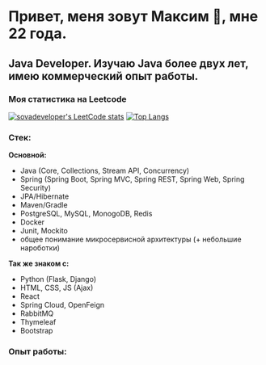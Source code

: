 # Привет, меня зовут Максим 👋, мне 22 года. 

## **Java Developer.** Изучаю Java более двух лет, имею коммерческий опыт работы.

### Моя статистика на Leetcode
[![sovadeveloper's LeetCode stats](https://leetcode-stats-six.vercel.app/?username=sovadeveloper&theme=dark)](https://github.com/KnlnKS/leetcode-stats)                 [![Top Langs](https://github-readme-stats.vercel.app/api/top-langs/?username=sovadeveloper&layout=compact)](https://github.com/anuraghazra/github-readme-stats)

### Стек: 


**Основной:**
- Java (Core, Collections, Stream API, Concurrency)
- Spring (Spring Boot, Spring MVC, Spring REST, Spring Web, Spring Security)
- JPA/Hibernate
- Maven/Gradle
- PostgreSQL, MySQL, MonogoDB, Redis
- Docker
- Junit, Mockito
- общее понимание микросервисной архитектуры (+ небольшие нароботки)


**Так же знаком с:**
- Python (Flask, Django)
- HTML, CSS, JS (Ajax)
- React
- Spring Cloud, OpenFeign
- RabbitMQ
- Thymeleaf
- Bootstrap


### Опыт работы:





